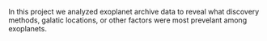 In this project we analyzed exoplanet archive data to reveal what discovery methods, galatic locations, or other factors were most prevelant among exoplanets.
